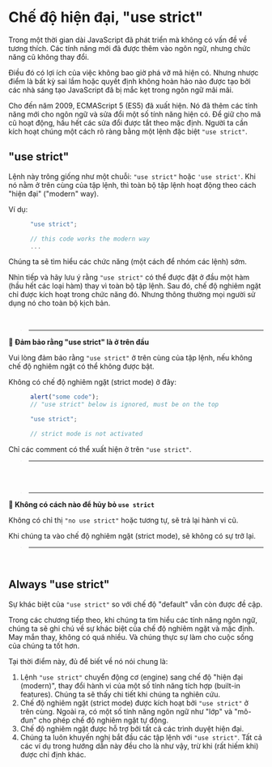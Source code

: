 # Chế độ hiện đại, "use strict"

Trong một thời gian dài JavaScript đã phát triển mà không có vấn đề về tương thích. Các tính năng mới đã được thêm vào ngôn ngữ, nhưng chức năng cũ không thay đổi.

Điều đó có lợi ích của việc không bao giờ phá vỡ mã hiện có. Nhưng nhược điểm là bất kỳ sai lầm hoặc quyết định không hoàn hảo nào được tạo bởi các nhà sáng tạo JavaScript đã bị mắc kẹt trong ngôn ngữ mãi mãi.

Cho đến năm 2009, ECMAScript 5 (ES5) đã xuất hiện. Nó đã thêm các tính năng mới cho ngôn ngữ và sửa đổi một số tính năng hiện có. Để giữ cho mã cũ hoạt động, hầu hết các sửa đổi được tắt theo mặc định. Người ta cần kích hoạt chúng một cách rõ ràng bằng một lệnh đặc biệt `"use strict"`.

## "use strict"

Lệnh này trông giống như một chuỗi: `"use strict"` hoặc `'use strict'`. Khi nó nằm ở trên cùng của tập lệnh, thì toàn bộ tập lệnh hoạt động theo cách "hiện đại" ("modern" way).

Ví dụ:

```js
      "use strict";

      // this code works the modern way
      ...
```

Chúng ta sẽ tìm hiểu các chức năng (một cách để nhóm các lệnh) sớm.

Nhìn tiếp và hãy lưu ý rằng `"use strict"` có thể được đặt ở đầu một hàm (hầu hết các loại hàm) thay vì toàn bộ tập lệnh. Sau đó, chế độ nghiêm ngặt chỉ được kích hoạt trong chức năng đó. Nhưng thông thường mọi người sử dụng nó cho toàn bộ kịch bản.

<br>

> ---

**📌  Đảm bảo rằng "use strict" là ở trên đầu**

Vui lòng đảm bảo rằng `"use strict"` ở trên cùng của tập lệnh, nếu không chế độ nghiêm ngặt có thể không được bật.

Không có chế độ nghiêm ngặt (strict mode) ở đây:

```js
      alert("some code");
      // "use strict" below is ignored, must be on the top

      "use strict";

      // strict mode is not activated
```

Chỉ các comment có thể xuất hiện ở trên `"use strict"`.

> ---

<br>
<br>

> ---

**📌 Không có cách nào để hủy bỏ `use strict`**

Không có chỉ thị `"no use strict"` hoặc tương tự, sẽ trả lại hành vi cũ.

Khi chúng ta vào chế độ nghiêm ngặt (strict mode), sẽ không có sự trở lại.

> ---

<br>

## Always "use strict"

Sự khác biệt của `"use strict"` so với chế độ "default" vẫn còn được đề cập.

Trong các chương tiếp theo, khi chúng ta tìm hiểu các tính năng ngôn ngữ, chúng ta sẽ ghi chú về sự khác biệt của chế độ nghiêm ngặt và mặc định. May mắn thay, không có quá nhiều. Và chúng thực sự làm cho cuộc sống của chúng ta tốt hơn.

Tại thời điểm này, đủ để biết về nó nói chung là:

1. Lệnh `"use strict"` chuyển động cơ (engine) sang chế độ "hiện đại (modern)", thay đổi hành vi của một số tính năng tích hợp (built-in features). Chúng ta sẽ thấy chi tiết khi chúng ta nghiên cứu.
2. Chế độ nghiêm ngặt (strict mode) được kích hoạt bởi `"use strict"` ở trên cùng. Ngoài ra, có một số tính năng ngôn ngữ như "lớp" và "mô-đun" cho phép chế độ nghiêm ngặt tự động.
3. Chế độ nghiêm ngặt được hỗ trợ bởi tất cả các trình duyệt hiện đại.
4. Chúng ta luôn khuyến nghị bắt đầu các tập lệnh với `"use strict"`. Tất cả các ví dụ trong hướng dẫn này đều cho là như vậy, trừ khi (rất hiếm khi) được chỉ định khác.
